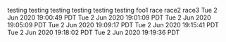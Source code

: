 testing
testing
testing
testing
testing
testing
foo1
race
race2
race3
Tue 2 Jun 2020 19:00:49 PDT
Tue 2 Jun 2020 19:01:09 PDT
Tue 2 Jun 2020 19:05:09 PDT
Tue 2 Jun 2020 19:09:17 PDT
Tue 2 Jun 2020 19:15:41 PDT
Tue 2 Jun 2020 19:18:02 PDT
Tue 2 Jun 2020 19:19:36 PDT
